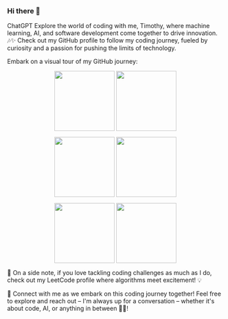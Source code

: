 ### Hi there 👋


ChatGPT
Explore the world of coding with me, Timothy, where machine learning, AI, and software development come together to drive innovation. 🎶✨ Check out my GitHub profile to follow my coding journey, fueled by curiosity and a passion for pushing the limits of technology.

Embark on a visual tour of my GitHub journey:


<p align="center">
<img height="140em" src="https://github-readme-stats.vercel.app/api?username=timothy-geiger&show_icons=true&theme=tokyonight&hide_border=true" align = "center"/>
<img height="140em" src="https://github-readme-streak-stats.herokuapp.com/?user=timothy-geiger&theme=tokyonight&hide_border=true" align = "center"/>
</p>

<p align="center">
<img height="140em" src="https://github-readme-stats.vercel.app/api/top-langs/?username=timothy-geiger&langs_count=8&theme=tokyonight&layout=compact&hide_border=true" align = "center"/>
<img height="140em" src="http://github-profile-summary-cards.vercel.app/api/cards/productive-time?username=timothy-geiger&theme=tokyonight&utcOffset=-1&hide_border=true&layout=donut" align = "center"/>
</p>

<p align="center">
<img height="140em" src="https://github-profile-summary-cards.vercel.app/api/cards/repos-per-language?username=timothy-geiger&theme=tokyonight&hide_border=true" align = "center"/>
<img height="140em" src="https://github-profile-summary-cards.vercel.app/api/cards/most-commit-language?username=timothy-geiger&theme=tokyonight&hide_border=true" align = "center"/>
</p>



🌟 On a side note, if you love tackling coding challenges as much as I do, check out my LeetCode profile where algorithms meet excitement! 💡


🌟 Connect with me as we embark on this coding journey together! Feel free to explore and reach out – I'm always up for a conversation – whether it's about code, AI, or anything in between 🚀✨!  